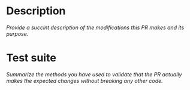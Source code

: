 # Description
_Provide a succint description of the modifications this PR makes and its purpose._

# Test suite
_Summarize the methods you have used to validate that the PR actually makes the expected changes without breaking any other code._
